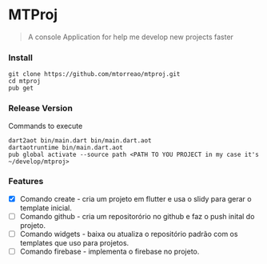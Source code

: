 # MTProj

> A console Application for help me develop new projects faster

### Install

```
git clone https://github.com/mtorreao/mtproj.git
cd mtproj
pub get
```

### Release Version

Commands to execute
```
dart2aot bin/main.dart bin/main.dart.aot
dartaotruntime bin/main.dart.aot
pub global activate --source path <PATH TO YOU PROJECT in my case it's ~/develop/mtproj>
```

### Features

- [X] Comando create - cria um projeto em flutter e usa o slidy para gerar o template inicial.
- [ ] Comando github - cria um repositorório no github e faz o push inital do projeto.
- [ ] Comando widgets - baixa ou atualiza o repositório padrão com os templates que uso para projetos.
- [ ] Comando firebase - implementa o firebase no projeto.
